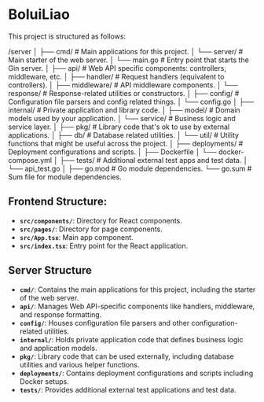 # BoluiLiao

This project is structured as follows:

/server
│
├── cmd/                     # Main applications for this project.
│   └── server/              # Main starter of the web server.
│       └── main.go          # Entry point that starts the Gin server.
│
├── api/                     # Web API specific components: controllers, middleware, etc.
│   ├── handler/             # Request handlers (equivalent to controllers).
│   ├── middleware/          # API middleware components.
│   └── response/            # Response-related utilities or constructors.
│
├── config/                  # Configuration file parsers and config related things.
│   └── config.go
│
├── internal/                # Private application and library code.
│   ├── model/               # Domain models used by your application.
│   └── service/             # Business logic and service layer.
│
├── pkg/                     # Library code that's ok to use by external applications.
│   ├── db/                  # Database related utilities.
│   └── util/                # Utility functions that might be useful across the project.
│
├── deployments/             # Deployment configurations and scripts.
│   ├── Dockerfile
│   └── docker-compose.yml
│
├── tests/                   # Additional external test apps and test data.
│   └── api_test.go
│
├── go.mod                   # Go module dependencies.
└── go.sum                   # Sum file for module dependencies.


## Frontend Structure:
- **`src/components/`**: Directory for React components.
- **`src/pages/`**: Directory for page components.
- **`src/App.tsx`**: Main app component.
- **`src/index.tsx`**: Entry point for the React application.

## Server Structure

- **`cmd/`**: Contains the main applications for this project, including the starter of the web server.
- **`api/`**: Manages Web API-specific components like handlers, middleware, and response formatting.
- **`config/`**: Houses configuration file parsers and other configuration-related utilities.
- **`internal/`**: Holds private application code that defines business logic and application models.
- **`pkg/`**: Library code that can be used externally, including database utilities and various helper functions.
- **`deployments/`**: Contains deployment configurations and scripts including Docker setups.
- **`tests/`**: Provides additional external test applications and test data.


